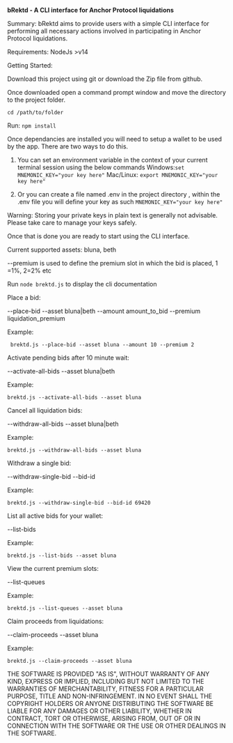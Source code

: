 **bRektd - A CLI interface for Anchor Protocol liquidations**

Summary: bRektd aims to provide users with a simple CLI interface for performing all necessary actions involved in participating in Anchor Protocol liquidations. 

Requirements: NodeJs >v14

Getting Started:

Download this project using git or download the Zip file from github.

Once downloaded open a command prompt window and move the directory to the project folder.  

    cd /path/to/folder

Run: `npm install`

Once dependancies are installed you will need to setup a wallet to be used by the app. There are two ways to do this.

1. You can set an environment variable in the context of your current terminal session using the below commands
Windows:`set MNEMONIC_KEY="your key here"`
Mac/Linux: `export MNEMONIC_KEY="your key here"`


2. Or you can create a file named .env in the project directory , within the .env file you will define your key as such
`MNEMONIC_KEY="your key here"`

Warning: Storing your private keys in plain text is generally not advisable. Please take care to manage your keys safely. 

Once that is done you are ready to start using the CLI interface.

Current supported assets: bluna, beth

--premium is used to define the premium slot in which the bid is placed, 1 =1%, 2=2% etc

Run `node brektd.js` to display the cli documentation

Place a bid:

--place-bid --asset bluna|beth --amount amount_to_bid --premium liquidation_premium

Example: 

     brektd.js --place-bid --asset bluna --amount 10 --premium 2

Activate pending bids after 10 minute wait:

--activate-all-bids --asset bluna|beth

Example: 

    brektd.js --activate-all-bids --asset bluna

Cancel all liquidation bids:

--withdraw-all-bids --asset bluna|beth

Example: 

    brektd.js --withdraw-all-bids --asset bluna

Withdraw a single bid:

--withdraw-single-bid --bid-id

Example: 

    brektd.js --withdraw-single-bid --bid-id 69420

List all active bids for your wallet:

--list-bids

Example: 

    brektd.js --list-bids --asset bluna

View the current premium slots:

--list-queues

Example: 

    brektd.js --list-queues --asset bluna

Claim proceeds from liquidations:

--claim-proceeds --asset bluna

Example: 

    brektd.js --claim-proceeds --asset bluna









THE SOFTWARE IS PROVIDED "AS IS", WITHOUT WARRANTY OF ANY KIND, EXPRESS OR IMPLIED, INCLUDING BUT NOT LIMITED TO THE WARRANTIES OF MERCHANTABILITY, FITNESS FOR A PARTICULAR PURPOSE, TITLE AND NON-INFRINGEMENT. IN NO EVENT SHALL THE COPYRIGHT HOLDERS OR ANYONE DISTRIBUTING THE SOFTWARE BE LIABLE FOR ANY DAMAGES OR OTHER LIABILITY, WHETHER IN CONTRACT, TORT OR OTHERWISE, ARISING FROM, OUT OF OR IN CONNECTION WITH THE SOFTWARE OR THE USE OR OTHER DEALINGS IN THE SOFTWARE.

